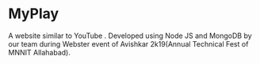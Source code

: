 # MyPlay
A website similar to YouTube .
Developed using Node JS and MongoDB by our team during Webster event of Avishkar 2k19(Annual Technical Fest of MNNIT Allahabad).

